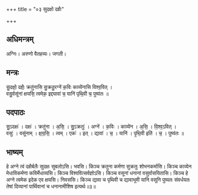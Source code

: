 +++
title = "०३ सुदक्षो दक्षैः"

+++
## अधिमन्त्रम्
अग्निः। अरुणो वैतहव्यः। जगती।

## मन्त्रः
सु॒दक्षो॒ दक्षैः॒ क्रतु॑नासि सु॒क्रतु॒रग्ने॑ क॒विः काव्ये॑नासि विश्व॒वित् ।  
वसु॒र्वसू॑नां क्षयसि॒ त्वमेक॒ इद्द्यावा॑ च॒ यानि॑ पृथि॒वी च॒ पुष्य॑तः ॥

## पदपाठः
सु॒ऽदक्षः॑ । दक्षः॑ । क्रतु॑ना । अ॒सि॒ । सु॒ऽक्रतुः॑ । अग्ने॑ । क॒विः । काव्ये॑न । अ॒सि॒ । वि॒श्व॒ऽवित् ।  
वसुः॑ । वसू॑नाम् । क्ष॒य॒सि॒ । त्वम् । एकः॑ । इत् । द्यावा॑ । च॒ । यानि॑ । पृ॒थि॒वी इति॑ । च॒ । पुष्य॑तः ॥

## भाष्यम्
हे अग्ने त्वं दक्षैर्बलैः सुदक्षः सुबलोऽसि। भवसि। किञ्च क्रतुना कर्मणा सुक्रतुः शोभनकर्मासि। किञ्च काव्येन मेधाविकर्मणा कविर्मेधाव्यसि। किञ्च विश्ववित्सर्वज्ञोऽसि। किञ्च वसूनां धनानां वसुर्वासयितासि। किञ्च हे अग्ने त्वमेक इदेक एव क्षयसि। निवससि। किञ्च द्यावा च पृथिवी च द्यावाभूमी यानि वसूनि पुष्यतः संवर्धयतः तेषां दिव्यानां पार्थिवानां च धनानामीशिष इत्यर्थः॥३॥